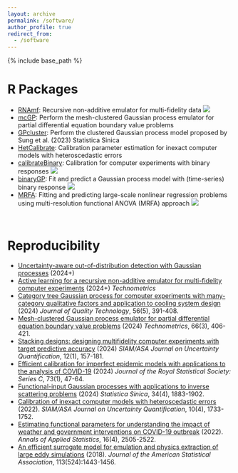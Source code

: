 ```yaml
---
layout: archive
permalink: /software/
author_profile: true
redirect_from:
  - /software
---
```


{% include base_path %}

R Packages
======
* [RNAmf](https://cran.r-project.org/web/packages/RNAmf/index.html): Recursive non-additive emulator for multi-fidelity data
![](https://cranlogs.r-pkg.org/badges/grand-total/RNAmf)
* [mcGP](https://github.com/ChihLi/mcGP): Perform the mesh-clustered Gaussian process emulator for partial differential equation boundary value problems
* [GPcluster](https://github.com/ChihLi/GPcluster): Perform the clustered Gaussian process model proposed by Sung et al. (2023) Statistica Sinica
* [HetCalibrate](https://github.com/ChihLi/HetCalibrate): Calibration parameter estimation for inexact computer models with heteroscedastic errors
* [calibrateBinary](https://cran.r-project.org/web/packages/calibrateBinary/index.html): Calibration for computer experiments with binary responses
![](https://cranlogs.r-pkg.org/badges/grand-total/calibrateBinary)
* [binaryGP](https://cran.r-project.org/web/packages/binaryGP/index.html): Fit and predict a Gaussian process model with (time-series) binary response
![](https://cranlogs.r-pkg.org/badges/grand-total/binaryGP)
* [MRFA](https://cran.r-project.org/web/packages/MRFA/index.html): Fitting and predicting large-scale nonlinear regression problems using multi-resolution functional ANOVA (MRFA) approach
![](https://cranlogs.r-pkg.org/badges/grand-total/MRFA)

<br>
  

Reproducibility
======
* [Uncertainty-aware out-of-distribution detection with Gaussian processes](https://github.com/YangChencyy/Uncertainty-Aware-Out-of-Distribution-Detection-with-Gaussian-Processes) (2024+)
* [Active learning for a recursive non-additive emulator for multi-fidelity computer experiments](https://github.com/heojunoh/RNAmf-Reproducibility) (2024+) *Technometrics*
* [Category tree Gaussian process for computer experiments with many-category qualitative factors and application to cooling system design](https://github.com/sagalin14/ctGP) (2024) *Journal of Quality Technology*, 56(5), 391-408.
* [Mesh-clustered Gaussian process emulator for partial differential equation boundary value problems](https://github.com/ChihLi/mcGP-Reproducibility) (2024) *Technometrics*, 66(3), 406-421.
* [Stacking designs: designing multifidelity computer experiments with target predictive accuracy](https://github.com/ChihLi/StackingDesign-Reproducibility) (2024) *SIAM/ASA Journal on Uncertainty Quantification*, 12(1), 157-181.
* [Efficient calibration for imperfect epidemic models with applications to the analysis of COVID-19](https://github.com/ChihLi/Epidemic-Models-Calibration) (2024) *Journal of the Royal Statistical Society: Series C*, 73(1), 47-64.
* [Functional-input Gaussian processes with applications to inverse scattering problems](https://github.com/ChihLi/functional-input-GP) (2024) *Statistica Sinica*, 34(4), 1883-1902.
* [Calibration of inexact computer models with heteroscedastic errors](https://github.com/ChihLi/HetCalibrate-Reproducibility) (2022). *SIAM/ASA Journal on Uncertainty Quantification*, 10(4), 1733-1752.
* [Estimating functional parameters for understanding the impact of weather and government interventions on COVID-19 outbreak](https://github.com/ChihLi/Understanding-Impact-of-weather-and-intervention-on-COVID-19-AoAs) (2022). *Annals of Applied Statistics*, 16(4), 2505-2522.
* [An efficient surrogate model for emulation and physics extraction of large eddy simulations](https://github.com/jasa-acs/An-efficient-surrogate-model-for-emulation-and-physics-extraction-of-large-eddy-simulations) (2018). *Journal of the American Statistical Association*, 113(524):1443-1456.

